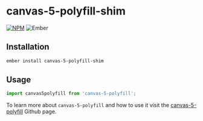 # canvas-5-polyfill-shim

[![NPM][npm-img]][npm-url] ![Ember][ember-img]

## Installation

```bash
ember install canvas-5-polyfill-shim
```

## Usage

```js
import canvas5polyfill from 'canvas-5-polyfill';
```

To learn more about `canvas-5-polyfill` and how to use it visit the [canvas-5-polyfill](https://github.com/google/canvas-5-polyfill) Github page.

[ember-img]: https://img.shields.io/badge/ember-1.13.13+-green.svg "Ember 2.13.0+"
[npm-img]: https://img.shields.io/npm/v/canvas-5-polyfill-shim.svg "NPM Version"
[npm-url]: https://www.npmjs.com/package/canvas-5-polyfill-shim

